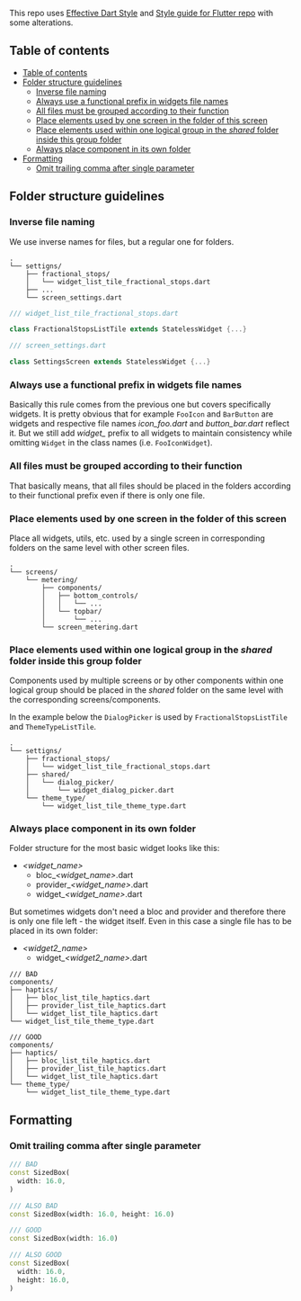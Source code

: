 
This repo uses [Effective Dart Style](https://dart.dev/guides/language/effective-dart/style) and [Style guide for Flutter repo](https://github.com/flutter/flutter/wiki/Style-guide-for-Flutter-repo#formatting) with some alterations.

## Table of contents

- [Table of contents](#table-of-contents)
- [Folder structure guidelines](#folder-structure-guidelines)
  - [Inverse file naming](#inverse-file-naming)
  - [Always use a functional prefix in widgets file names](#always-use-a-functional-prefix-in-widgets-file-names)
  - [All files must be grouped according to their function](#all-files-must-be-grouped-according-to-their-function)
  - [Place elements used by one screen in the folder of this screen](#place-elements-used-by-one-screen-in-the-folder-of-this-screen)
  - [Place elements used within one logical group in the _shared_ folder inside this group folder](#place-elements-used-within-one-logical-group-in-the-shared-folder-inside-this-group-folder)
  - [Always place component in its own folder](#always-place-component-in-its-own-folder)
- [Formatting](#formatting)
  - [Omit trailing comma after single parameter](#omit-trailing-comma-after-single-parameter)

## Folder structure guidelines

### Inverse file naming

We use inverse names for files, but a regular one for folders.
```
.
└── settigns/
    ├── fractional_stops/
    │   └── widget_list_tile_fractional_stops.dart
    ├── ...
    └── screen_settings.dart
```

```dart
/// widget_list_tile_fractional_stops.dart

class FractionalStopsListTile extends StatelessWidget {...}
```

```dart
/// screen_settings.dart

class SettingsScreen extends StatelessWidget {...}
```

### Always use a functional prefix in widgets file names

Basically this rule comes from the previous one but covers specifically widgets.
It is pretty obvious that for example `FooIcon` and `BarButton` are widgets and respective file names *icon_foo.dart* and *button_bar.dart* reflect it. But we still add *widget_* prefix to all widgets to maintain consistency while omitting `Widget` in the class names (i.e. `FooIconWidget`).

### All files must be grouped according to their function

That basically means, that all files should be placed in the folders according to their functional prefix even if there is only one file.

### Place elements used by one screen in the folder of this screen

Place all widgets, utils, etc. used by a single screen in corresponding folders on the same level with other screen files.

```
.
└── screens/
    └── metering/
        ├── components/
        │   ├── bottom_controls/
        │   │   └── ...
        │   └── topbar/
        │       └── ...
        └── screen_metering.dart
```

### Place elements used within one logical group in the _shared_ folder inside this group folder

Components used by multiple screens or by other components within one logical group should be placed in the _shared_ folder on the same level with the corresponding screens/components.

In the example below the `DialogPicker` is used by `FractionalStopsListTile` and `ThemeTypeListTile`.

```
.
└── settigns/
    ├── fractional_stops/
    │   └── widget_list_tile_fractional_stops.dart
    ├── shared/
    │   └── dialog_picker/
    │       └── widget_dialog_picker.dart
    └── theme_type/
        └── widget_list_tile_theme_type.dart
```

### Always place component in its own folder

Folder structure for the most basic widget looks like this:
- *<widget_name>*
    - bloc_*<widget_name>*.dart
    - provider_*<widget_name>*.dart
    - widget_*<widget_name>*.dart

But sometimes widgets don't need a bloc and provider and therefore there is only one file left - the widget itself.
Even in this case a single file has to be placed in its own folder:
- *<widget2_name>*
    - widget_*<widget2_name>*.dart
 
```
/// BAD
components/
├── haptics/
│   ├── bloc_list_tile_haptics.dart
│   ├── provider_list_tile_haptics.dart
│   └── widget_list_tile_haptics.dart
└── widget_list_tile_theme_type.dart
                
/// GOOD
components/
├── haptics/
│   ├── bloc_list_tile_haptics.dart
│   ├── provider_list_tile_haptics.dart
│   └── widget_list_tile_haptics.dart
└── theme_type/
    └── widget_list_tile_theme_type.dart
```

## Formatting

### Omit trailing comma after single parameter

```dart
/// BAD
const SizedBox(
  width: 16.0,
)

/// ALSO BAD
const SizedBox(width: 16.0, height: 16.0)

/// GOOD
const SizedBox(width: 16.0)

/// ALSO GOOD
const SizedBox(
  width: 16.0,
  height: 16.0,
)
```